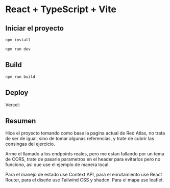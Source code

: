# React + TypeScript + Vite

## Iniciar el proyecto

```bash
npm install
```

```bash
npm run dev
```

## Build

```bash
npm run build
```

## Deploy

Vercel:


## Resumen

Hice el proyecto tomando como base la pagina actual de Red Atlas, no trata de ser de igual, sino de tomar algunas referencias, y trate de cubrir las consingas del ejercicio.

Arme el llamado a los endpoints reales, pero me estan fallando por un tema de CORS, trate de pasarle parametros en el header para evitarlos pero no funciono, asi que use el ejemplo de manera local.

Para el manejo de estado use Context API, para el enrutamiento use React Router, para el diseño use Tailwind CSS y shadcn. 
Para el mapa use leaflet.
